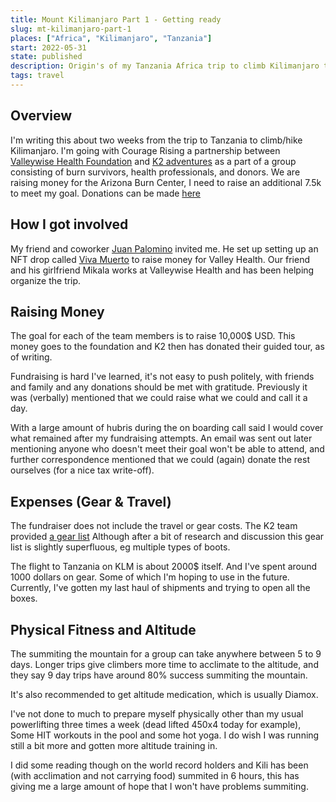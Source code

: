```yaml
---
title: Mount Kilimanjaro Part 1 - Getting ready
slug: mt-kilimanjaro-part-1
places: ["Africa", "Kilimanjaro", "Tanzania"]
start: 2022-05-31
state: published
description: Origin's of my Tanzania Africa trip to climb Kilimanjaro to raise funds for the Arizona Burn center.
tags: travel
---
```


## Overview

I'm writing this about two weeks from the trip to Tanzania to climb/hike
Kilimanjaro. I'm going with Courage Rising a partnership
between [Valleywise Health Foundation](http://valleywisehealthfoundation.org)
and [K2 adventures](https://k2adventuretravel.com) as a part of a group
consisting of burn survivors, health professionals, and donors. We are raising
money for the Arizona Burn Center, I need to raise an additional 7.5k to meet my
goal. Donations can be
made [here](https://secure.givelively.org/donate/valleywise-health-foundation/courage-rising/nicholas-romero-2)

## How I got involved

My friend and coworker [Juan Palomino](https://twitter.com/JuanForTheMoney)
invited me. He set up setting up an NFT drop
called [Viva Muerto](https://www.vivamuertos.com) to raise money for Valley
Health. Our friend and his girlfriend Mikala works at Valleywise Health and has
been helping organize the trip.

## Raising Money

The goal for each of the team members is to raise 10,000$ USD. This money goes
to the foundation and K2 then has donated their guided tour, as of writing.

Fundraising is hard I've learned, it's not easy to push politely, with friends
and family and any donations should be met with gratitude. Previously it was
(verbally) mentioned that we could raise what we could and call it a day.

With a large amount of hubris during the on boarding call said I would cover
what remained after my fundraising attempts. An email was sent out later
mentioning anyone who doesn't meet their goal won't be able to attend, and
further correspondence mentioned that we could (again) donate the rest
ourselves (for a nice tax write-off).

## Expenses (Gear & Travel)

The fundraiser does not include the travel or gear costs. The K2 team
provided [a gear list](http://valleywisehealthfoundation.org/wp-content/uploads/20…)
Although after a bit of research and discussion this gear list is slightly
superfluous, eg multiple types of boots.

The flight to Tanzania on KLM is about 2000$ itself. And I've spent around 1000
dollars on gear. Some of which I'm hoping to use in the future. Currently, I've
gotten my last haul of shipments and trying to open all the boxes.

## Physical Fitness and Altitude

The summiting the mountain for a group can take anywhere between 5 to 9 days.
Longer trips give climbers more time to acclimate to the altitude, and they say
9 day trips have around 80% success summiting the mountain.

It's also recommended to get altitude medication, which is usually Diamox.

I've not done to much to prepare myself physically other than my usual
powerlifting three times a week (dead lifted 450x4 today for example), Some HIT
workouts in the pool and some hot yoga. I do wish I was running still a bit more
and gotten more altitude training in.

I did some reading though on the world record holders and Kili has been (with
acclimation and not carrying food) summited in 6 hours, this has giving me a large amount
of hope that I won't have problems summiting.

